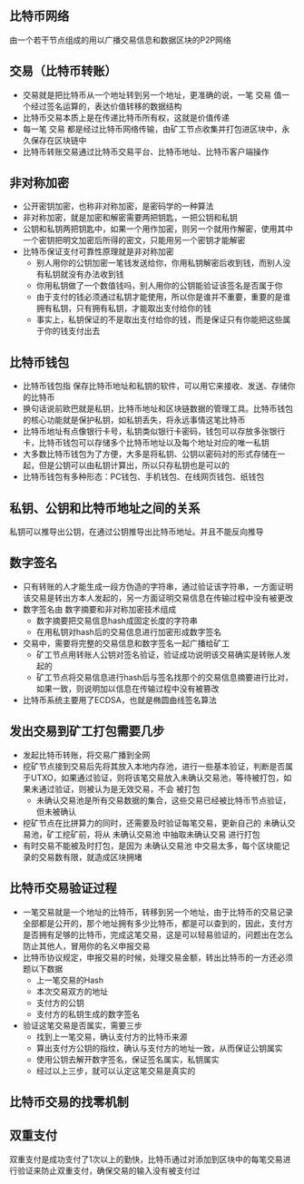 ## 比特币网络
由一个若干节点组成的用以广播交易信息和数据区块的P2P网络

## 交易（比特币转账）
+ 交易就是把比特币从一个地址转到另一个地址，更准确的说，一笔 交易 值一个经过签名运算的，表达价值转移的数据结构
+ 比特币交易本质上是在传递比特币所有权，这就是价值传递
+ 每一笔 交易 都是经过比特币网络传输，由矿工节点收集并打包进区块中，永久保存在区块链中
+ 比特币转账交易通过比特币交易平台、比特币地址、比特币客户端操作

## 非对称加密
+ 公开密钥加密，也称非对称加密，是密码学的一种算法
+ 非对称加密，就是加密和解密需要两把钥匙，一把公钥和私钥
+ 公钥和私钥两把钥匙中，如果一个用作加密，则另一个就用作解密，使用其中一个密钥把明文加密后所得的密文，只能用另一个密钥才能解密
+ 比特币保证支付可靠性原理就是非对称加密
  + 别人用你的公钥加密一笔钱发送给你，你用私钥解密后收到钱，而别人没有私钥就没有办法收到钱
  + 你用私钥做了一个数值钱吗，别人用你的公钥能验证该签名是否属于你
  + 由于支付的钱必须通过私钥才能使用，所以你是谁并不重要，重要的是谁拥有私钥，只有拥有私钥，才能取出支付给你的钱
  + 事实上，私钥保证的不是取出支付给你的钱，而是保证只有你能把这些属于你的钱支付出去

## 比特币钱包
+ 比特币钱包指 保存比特币地址和私钥的软件，可以用它来接收、发送、存储你的比特币
+ 换句话说前欧巴就是私钥，比特币地址和区块链数据的管理工具。比特币钱包的核心功能就是保护私钥，如私钥丢失，将永远事情这笔比特币
+ 比特币地址有点像银行卡号，私钥类似银行卡密码，钱包可以存放多张银行卡，比特币钱包可以存储多个比特币地址以及每个地址对应的唯一私钥
+ 大多数比特币钱包为了方便，大多是将私钥、公钥以密码对的形式存储在一起，但是公钥可以由私钥计算出，所以只存私钥也是可以的
+ 比特币钱包有多种形态：PC钱包、手机钱包、在线网页钱包、纸钱包

## 私钥、公钥和比特币地址之间的关系
私钥可以推导出公钥，在通过公钥推导出比特币地址。并且不能反向推导

## 数字签名
+ 只有转账的人才能生成一段方伪造的字符串，通过验证该字符串，一方面证明该交易是转出方本人发起的，另一方面证明交易信息在传输过程中没有被更改
+ 数字签名由 数字摘要和非对称加密技术组成
  + 数字摘要把交易信息hash成固定长度的字符串
  + 在用私钥对hash后的交易信息进行加密形成数字签名
+ 交易中，需要将完整的交易信息和数字签名一起广播给矿工
  + 矿工节点用转账人公钥对签名验证，验证成功说明该交易确实是转账人发起的
  + 矿工节点将交易信息进行hash后与签名找那个的交易信息摘要进行比对，如果一致，则说明加以信息在传输过程中没有被篡改
+ 比特币系统主要用了ECDSA，也就是椭圆曲线签名算法

## 发出交易到矿工打包需要几步
+ 发起比特币转账，将交易广播到全网
+ 挖矿节点接到交易后先将其放入本地内存池，进行一些基本验证，判断是否属于UTXO，如果通过验证，则将该笔交易放入未确认交易池，等待被打包，如果未通过验证，则被认为是无效交易，不会 被打包
  + 未确认交易池是所有交易数据的集合，这些交易已经被比特币节点验证，但未被确认
+ 挖矿节点在比拼算力的同时，还需要及时验证每笔交易，更新自己的 未确认交易池，矿工挖矿前，将从 未确认交易池 中抽取未确认交易 进行打包
+ 有时交易不能被及时打包，是因为 未确认交易池 中交易太多，每个区块能记录的交易数有限，就造成区块拥堵

## 比特币交易验证过程
+ 一笔交易就是一个地址的比特币，转移到另一个地址，由于比特币的交易记录全部都是公开的，那个地址拥有多少比特币，都是可以查到的，因此，支付方是否拥有足够的比特币，完成这笔交易，这是可以轻易验证的，问题出在怎么防止其他人，冒用你的名义申报交易
+ 比特币协议规定，申报交易的时候，处理交易金额，转出比特币的一方还必须题以下数据
  + 上一笔交易的Hash
  + 本次交易双方的地址
  + 支付方的公钥
  + 支付方的私钥生成的数字签名
+ 验证这笔交易是否属实，需要三步
  + 找到上一笔交易，确认支付方的比特币来源
  + 算出支付方公钥的指纹，确认与支付方的地址一致，从而保证公钥属实
  + 使用公钥去解开数字签名，保证签名属实，私钥属实
  + 经过以上三步，就可以认定这笔交易是真实的

## 比特币交易的找零机制
## 双重支付
双重支付是成功支付了1次以上的勤快，比特币通过对添加到区块中的每笔交易进行验证来防止双重支付，确保交易的输入没有被支付过